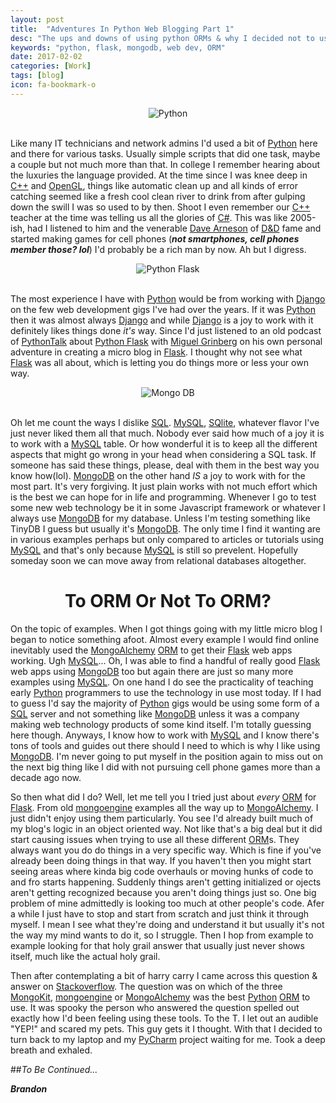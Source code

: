 ```yaml
---
layout: post
title:  "Adventures In Python Web Blogging Part 1"
desc: "The ups and downs of using python ORMs & why I decided not to use any."
keywords: "python, flask, mongodb, web dev, ORM"
date: 2017-02-02
categories: [Work]
tags: [blog]
icon: fa-bookmark-o
---
```



<div style="text-align: center;">
<img align="center" src="https://ideletemyself.github.io/static/assets/img/blog/blog images/Python_logo.svg.png" alt="Python"></div>
<br>


Like many IT technicians and network admins I'd used a bit of [Python](https://www.python.org/) here and there for various tasks. Usually simple scripts that did one task, maybe a couple but not much more than that. In college I remember hearing about the luxuries the language provided. At the time since I was knee deep in [C++](http://www.cplusplus.com/) and [OpenGL](https://www.opengl.org/), things like automatic clean up and all kinds of error catching seemed like a fresh cool clean river to drink from after gulping down the swill I was so used to by then. Shoot I even remember our [C++](http://www.cplusplus.com/) teacher at the time was telling us all the glories of [C#](http://www.learncs.org/). This was like 2005-ish, had I listened to him and the venerable [Dave Arneson](https://en.wikipedia.org/wiki/Dave_Arneson) of [D&D](http://dnd.wizards.com/dungeons-and-dragons/what-is-dd) fame and started making games for cell phones (**_not smartphones, cell phones member those? lol_**) I'd probably be a rich man by now. Ah but I digress.


<div style="text-align: center;">
<img align="center" src="https://ideletemyself.github.io/static/assets/img/blog/blog images/flask.png" alt="Python Flask"></div>
<br>

The most experience I have with [Python](https://www.python.org/) would be from working with [Django](https://www.djangoproject.com/) on the few web development gigs I've had over the years. If it was [Python](https://www.python.org/) then it was almost always [Django](https://www.djangoproject.com/) and while [Django](https://www.djangoproject.com/) is a joy to work with it definitely likes things done *it's* way. Since I'd just listened to an old podcast of [PythonTalk](https://talkpython.fm/) about [Python Flask](http://flask.pocoo.org/) with [Miguel Grinberg](https://blog.miguelgrinberg.com/post/the-flask-mega-tutorial-part-i-hello-world) on his own personal adventure in creating a micro blog in [Flask](http://flask.pocoo.org/). I thought why not see what [Flask](http://flask.pocoo.org/) was all about, which is letting you do things more or less your own way.


<div style="text-align: center;">
<img align="center" src="https://ideletemyself.github.io/static/assets/img/blog/blog images/mongodb.png" alt="Mongo DB"></div>
<br>

Oh let me count the ways I dislike [SQL](http://www.w3schools.com/sql/). [MySQL](https://www.mysql.com/), [SQlite](https://www.sqlite.org/), whatever flavor I've just never liked them all that much. Nobody ever said how much of a joy it is to work with a [MySQL](https://www.mysql.com/) table. Or how wonderful it is to keep all the different aspects that might go wrong in your head when considering a SQL task. If someone has said these things, please, deal with them in the best way you know how(lol). [MongoDB](https://www.mongodb.com/) on the other hand *IS* a joy to work with for the most part. It's very forgiving. It just plain works with not much effort which is the best we can hope for in life and programming. Whenever I go to test some new web technology be it in some Javascript framework or whatever I always use [MongoDB](https://www.mongodb.com/) for my database. Unless I'm testing something like TinyDB I guess but usually it's [MongoDB](https://www.mongodb.com/). The only time I find it wanting are in various examples perhaps but only compared to articles or tutorials using [MySQL](https://www.mysql.com/) and that's only because [MySQL](https://www.mysql.com/) is still so prevelent. Hopefully someday soon we can move away from relational databases altogether.


<h1 style="text-align: center;">To ORM Or Not To ORM?</h1>

On the topic of examples. When I got things going with my little micro blog I began to notice something afoot. Almost every example I would find online inevitably used the [MongoAlchemy](http://www.mongoalchemy.org/) [ORM](https://en.wikipedia.org/wiki/Object-relational_mapping) to get their [Flask](http://flask.pocoo.org/) web apps working. Ugh [MySQL](https://www.mysql.com/)... Oh, I was able to find a handful of really good [Flask](http://flask.pocoo.org/) web apps using [MongoDB](https://www.mongodb.com/) too but again there are just so many more examples using [MySQL](https://www.mysql.com/). On one hand I do see the practicality of teaching early [Python](https://www.python.org/) programmers to use the technology in use most today. If I had to guess I'd say the majority of [Python](https://www.python.org/) gigs would be using some form of a [SQL](http://www.w3schools.com/sql/) server and not something like [MongoDB](https://www.mongodb.com/) unless it was a company making web technology products of some kind itself. I'm totally guessing here though. Anyways, I know how to work with [MySQL](https://www.mysql.com/) and I know there's tons of tools and guides out there should I need to which is why I like using [MongoDB](https://www.mongodb.com/). I'm never going to put myself in the position again to miss out on the next big thing like I did with not pursuing cell phone games more than a decade ago now.

So then what did I do? Well, let me tell you I tried just about *every* [ORM](https://en.wikipedia.org/wiki/Object-relational_mapping) for [Flask](http://flask.pocoo.org/). From old [mongoengine](http://mongoengine.org/) examples all the way up to [MongoAlchemy](http://www.mongoalchemy.org/). I just didn't enjoy using them particularly. You see I'd already built much of my blog's logic in an object oriented way. Not like that's a big deal but it did start causing issues when trying to use all these different [ORM](https://en.wikipedia.org/wiki/Object-relational_mapping)s. They always want you do do things in a very specific way. Which is fine if you've already been doing things in that way. If you haven't then you might start seeing areas where kinda big code overhauls or moving hunks of code to and fro starts happening. Suddenly things aren't getting initialized or ojects aren't getting recognized because you aren't doing things just so. One big problem of mine admittedly is looking too much at other people's code. Afer a while I just have to stop and start from scratch and just think it through myself. I mean I see what they're doing and understand it but usually it's not the way my mind wants to do it, so I struggle. Then I hop from example to example looking for that holy grail answer that usually just never shows itself, much like the actual holy grail.

Then after contemplating a bit of harry carry I came across this question & answer on [Stackoverflow](http://stackoverflow.com/questions/9447629/mongokit-vs-mongoengine-vs-flask-mongoalchemy-for-flask). The question was on which of the three [MongoKit](http://namlook.github.io/mongokit/), [mongoengine](http://mongoengine.org/) or [MongoAlchemy](http://www.mongoalchemy.org/) was the best [Python](https://www.python.org/) [ORM](https://en.wikipedia.org/wiki/Object-relational_mapping) to use. It was spooky the person who answered the question spelled out exactly how I'd been feeling using these tools. To the T. I let out an audible "YEP!" and scared my pets. This guy gets it I thought. With that I decided to turn back to my laptop and my [PyCharm](https://www.jetbrains.com/pycharm/) project waiting for me. Took a deep breath and exhaled.

##*To Be Continued...*

**_Brandon_**

